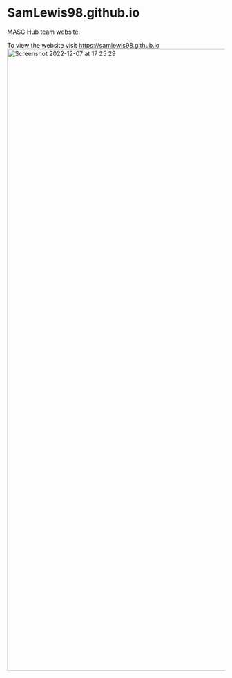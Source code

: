 # SamLewis98.github.io
MASC Hub team website.

To view the website visit https://samlewis98.github.io
<img width="1440" alt="Screenshot 2022-12-07 at 17 25 29" src="https://user-images.githubusercontent.com/108067953/206249113-0a6855c5-d014-466e-b5dc-857eb588b393.png">
